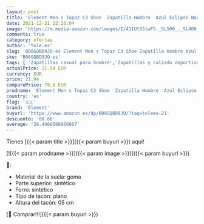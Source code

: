 ```yaml
---
layout: post
title: 'Element Men s Topaz C3 Shoe  Zapatilla Hombre  Azul Eclipse Navy  39 EU'
date: 2021-12-21 22:26:04
image: 'https://m.media-amazon.com/images/I/41IUt55lwFS._SL500_._SL400_.jpg'
comments: true
category: ofertas
author: 'tole.es'
slug: 'B08GQBD9JQ-es Element Men s Topaz C3 Shoe Zapatilla Hombre Azul Eclipse...'
sku: 'B08GQBD9JQ-es'
tags: [ 'Zapatillas casual para hombre','Zapatillas y calzado deportivo para hombre','Zapatos','Zapatos para hombre','Zapatos y complementos','element','zapatilla', ]
actualPrice: 21.94 EUR
currency: EUR
price: 21.94
comparePrice: 70.0 EUR
prodname: 'Element Men s Topaz C3 Shoe  Zapatilla Hombre  Azul Eclipse Navy  39 EU'
country: 'es'
flag: '🇪🇸'
brand: 'Element'
buyurl: 'https://www.amazon.es/dp/B08GQBD9JQ/?tag=tolees-21'
descuento: '68.66'
average: '26.4466666666667'
---
```


Tienes [{{< param title >}}]({{< param buyurl >}}) aqui!

[![{{< param prodname >}}]({{< param image >}})]({{< param buyurl >}})

🔎:

- Material de la suela: goma
- Parte superior: sintético
- Forro: sintético
- Tipo de tacón: plano
- Altura del tacón: 05 cm

[🛒 Comprar!!!]({{< param buyurl >}})
